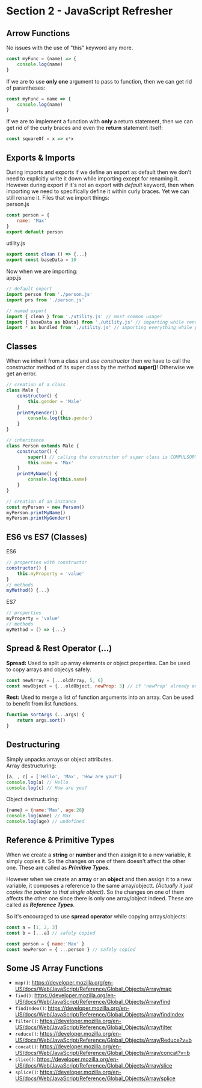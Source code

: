 # Section 2 - JavaScript Refresher
## Arrow Functions
No issues with the use of "this" keyword any more.
```javascript
const myFunc = (name) => {
    console.log(name)
}
```
If we are to use **only one** argument to pass to function, then we can get rid of parantheses:
```javascript
const myFunc = name => {
    console.log(name)
}
```
If we are to implement a function with **only** a return statement, then we can get rid of the curly braces and even the **return** statement itself:
```javascript
const squareOf = x => x*x
```

## Exports & Imports
During imports and exports if we define an export as default then we don't need to explicitly write it down while importing except for renaming it. However during export if it's not an export with *default* keyword, then when importing we need to specifically define it within curly braces. Yet we can still rename it.
Files that we import things:  
person.js
```javascript
const person = {
    name: 'Max'
}
export default person
```
utility.js
```javascript
export const clean () => {...}
export const baseData = 10
```
Now when we are importing:  
app.js
```javascript
// default export
import person from './person.js'
import prs from './person.js'

// named export
import { clean } from './utility.js' // most common usage!
import { baseData as bData} from './utility.js' // importing while renaming
import * as bundled from './utility.js' // importing everything while packing them into bundled object
```

## Classes
When we inherit from a class and use *constructor* then we have to call the constructor method of its super class by the method **super()**! Otherwise we get an error.
```javascript
// creation of a class
class Male {
    constructor() {
        this.gender = 'Male'
    }
    printMyGender() {
        console.log(this.gender)
    }
}

// inheritance
class Person extends Male {
    constructor() {
        super() // calling the constructor of super class is COMPULSORY!
        this.name = 'Max'
    }
    printMyName() {
        console.log(this.name)
    }
}

// creation of an instance
const myPerson = new Person()
myPerson.printMyName()
myPerson.printMyGender()
```

## ES6 vs ES7 (Classes)
ES6
```javascript
// properties with constructor
constructor() {
    this.myProperty = 'value'
}
// methods
myMethod() {...}
```

ES7
```javascript
// properties
myProperty = 'value'
// methods
myMethod = () => {...}
```

## Spread & Rest Operator (...)
**Spread:** Used to split up array elements *or* object properties. Can be used to copy arrays and objecys safely.
```javascript
const newArray = [...oldArray, 5, 6]
const newObject = {...oldObject, newProp: 5} // if 'newProp' already exists it overwrites
```
**Rest:** Used to merge a list of function arguments into an array. Can be used to benefit from list functions.
```javascript
function sortArgs (...args) {
    return args.sort()
}
```

## Destructuring
Simply unpacks arrays or object attributes.  
Array destructuring:
```javascript
[a, , c] = ['Hello', 'Max', 'How are you?']
console.log(a) // Hello
console.log(c) // How are you?
```
Object destructuring:
```javascript
{name} = {name:'Max', age:28}
console.log(name) // Max
console.log(age) // undefined
```

## Reference & Primitive Types
When we create a **string** or **number** and then assign it to a new variable, it simply copies it. So the changes on one of them doesn't affect the other one. These are called as ***Primitive Types***.  

However when we create an **array** or an **object** and then assign it to a new variable, it composes a reference to the same array/objectt. *(Actually it just copies the pointer to that single object)*. So the changes on one of them affects the other one since there is only one array/object indeed. These are called as ***Reference Types***.  

So it's encouraged to use **spread operator** while copying arrays/objects:
```javascript
const a = [1, 2, 3]
const b = [...a] // safely copied

const person = { name:'Max' }
const newPerson = { ...person } // safely copied
```

## Some JS Array Functions
- `map()`: https://developer.mozilla.org/en-US/docs/Web/JavaScript/Reference/Global_Objects/Array/map
- `find()`: https://developer.mozilla.org/en-US/docs/Web/JavaScript/Reference/Global_Objects/Array/find
- `findIndex()`: https://developer.mozilla.org/en-US/docs/Web/JavaScript/Reference/Global_Objects/Array/findIndex
- `filter()`: https://developer.mozilla.org/en-US/docs/Web/JavaScript/Reference/Global_Objects/Array/filter
- `reduce()`: https://developer.mozilla.org/en-US/docs/Web/JavaScript/Reference/Global_Objects/Array/Reduce?v=b
- `concat()`: https://developer.mozilla.org/en-US/docs/Web/JavaScript/Reference/Global_Objects/Array/concat?v=b
- `slice()`: https://developer.mozilla.org/en-US/docs/Web/JavaScript/Reference/Global_Objects/Array/slice
- `splice()`: https://developer.mozilla.org/en-US/docs/Web/JavaScript/Reference/Global_Objects/Array/splice